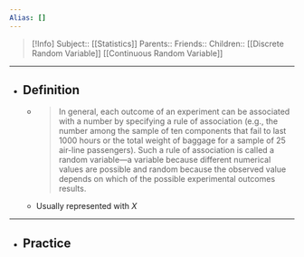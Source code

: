 ```yaml
---
Alias: []
---
```

> [!Info]
> Subject:: [[Statistics]]
> Parents:: 
> Friends:: 
> Children:: [[Discrete Random Variable]] [[Continuous Random Variable]]
---
- ## Definition
	- > In general, each outcome of an experiment can be associated with a number by specifying a rule of association (e.g., the number among the sample of ten components that fail to last 1000 hours or the total weight of baggage for a sample of 25 air-line passengers). Such a rule of association is called a random variable—a variable because different numerical values are possible and random because the observed value depends on which of the possible experimental outcomes results.
	- Usually represented with $X$
---
- ## Practice